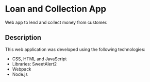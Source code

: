 # Loan and Collection App

Web app to lend and collect money from customer.

## Description

This web application was developed using the following technologies:

* CSS, HTML and JavaScript
* Libraries: SweetAlert2
* Webpack
* Node.js